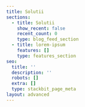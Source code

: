 ```yaml
---
title: Solutii
sections:
  - title: Solutii
    show_recent: false
    recent_count: 0
    type: blog_feed_section
  - title: lorem-ipsum
    features: []
    type: features_section
seo:
  title: ''
  description: ''
  robots: []
  extra: []
  type: stackbit_page_meta
layout: advanced
---
```

